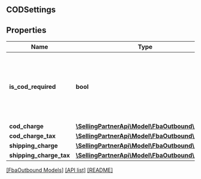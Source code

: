 ## CODSettings

## Properties

Name | Type | Description | Notes
------------ | ------------- | ------------- | -------------
**is_cod_required** | **bool** | When true, this fulfillment order requires a COD (Cash On Delivery) payment. |
**cod_charge** | [**\SellingPartnerApi\Model\FbaOutbound\Money**](Money.md) |  | [optional]
**cod_charge_tax** | [**\SellingPartnerApi\Model\FbaOutbound\Money**](Money.md) |  | [optional]
**shipping_charge** | [**\SellingPartnerApi\Model\FbaOutbound\Money**](Money.md) |  | [optional]
**shipping_charge_tax** | [**\SellingPartnerApi\Model\FbaOutbound\Money**](Money.md) |  | [optional]

[[FbaOutbound Models]](../) [[API list]](../../Api) [[README]](../../../README.md)
